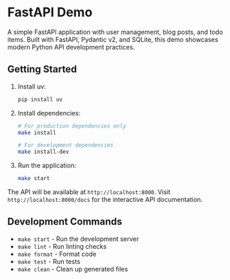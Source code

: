 # FastAPI Demo

A simple FastAPI application with user management, blog posts, and todo items. Built with FastAPI, Pydantic v2, and SQLite, this demo showcases modern Python API development practices.

## Getting Started

1. Install uv:
   ```bash
   pip install uv
   ```

2. Install dependencies:
   ```bash
   # For production dependencies only
   make install

   # For development dependencies
   make install-dev
   ```

3. Run the application:
   ```bash
   make start
   ```

The API will be available at `http://localhost:8000`. Visit `http://localhost:8000/docs` for the interactive API documentation.

## Development Commands

- `make start` - Run the development server
- `make lint` - Run linting checks
- `make format` - Format code
- `make test` - Run tests
- `make clean` - Clean up generated files 